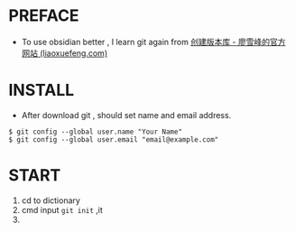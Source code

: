 # PREFACE
- To use obsidian better , I learn git again from [创建版本库 - 廖雪峰的官方网站 (liaoxuefeng.com)](https://www.liaoxuefeng.com/wiki/896043488029600/896827951938304)
# INSTALL

- After download git , should set name and email address.
```
$ git config --global user.name "Your Name"
$ git config --global user.email "email@example.com"
```

# START
1. cd to dictionary
2. cmd input  `git init` ,it
3. 